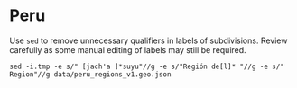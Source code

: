 # Peru

Use `sed` to remove unnecessary qualifiers in labels of subdivisions. Review carefully as some manual editing of labels may still be required.  

```
sed -i.tmp -e s/" [jach'a ]*suyu"//g -e s/"Región de[l]* "//g -e s/" Region"//g data/peru_regions_v1.geo.json 
```